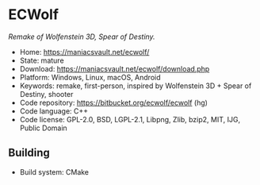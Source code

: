 # ECWolf

_Remake of Wolfenstein 3D, Spear of Destiny._

- Home: https://maniacsvault.net/ecwolf/
- State: mature
- Download: https://maniacsvault.net/ecwolf/download.php
- Platform: Windows, Linux, macOS, Android
- Keywords: remake, first-person, inspired by Wolfenstein 3D + Spear of Destiny, shooter
- Code repository: https://bitbucket.org/ecwolf/ecwolf (hg)
- Code language: C++
- Code license: GPL-2.0, BSD, LGPL-2.1, Libpng, Zlib, bzip2, MIT, IJG, Public Domain

## Building

- Build system: CMake
